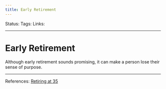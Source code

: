 ```yaml
---
title: Early Retirement
---
```

Status:
Tags:
Links:
___
# Early Retirement
Although early retirement sounds promising, it can make a person lose their sense of purpose.

___
References: [Retiring at 35](https://themakingofamillionaire.com/i-retired-at-35-here-are-5-lessons-from-my-first-6-months-of-freedom-4f0bdbdb9587)